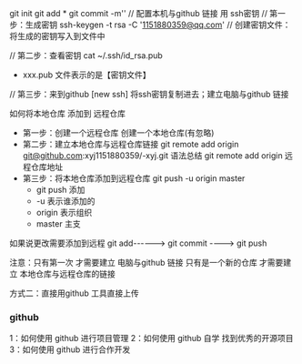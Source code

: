 git init
git add *
git commit -m''
// 配置本机与github 链接 用 ssh密钥
// 第一步：生成密钥 ssh-keygen -t rsa -C '1151880359@qq.com'
// 创建密钥文件：将生成的密钥写入到文件中

// 第二步：查看密钥 cat ~/.ssh/id_rsa.pub
- xxx.pub 文件表示的是【密钥文件】

// 第三步：来到github [new ssh] 将ssh密钥复制进去；建立电脑与github 链接

如何将本地仓库 添加到 远程仓库
- 第一步：创建一个远程仓库  创建一个本地仓库(有忽略)
- 第二步：建立本地仓库与远程仓库链接
   git remote add origin git@github.com:xyj1151880359/-xyj.git
   语法总结 git remote add origin 远程仓库地址
- 第三步：将本地仓库添加到远程仓库 git push -u origin master
  - git push 添加
  - -u 表示谁添加的
  - origin 表示组织
  - master 主支


如果说更改需要添加到远程
git add------> git commit ----> git push

注意：只有第一次 才需要建立 电脑与github 链接
      只有是一个新的仓库 才需要建立 本地仓库与远程仓库的链接

方式二：直接用github 工具直接上传

### github
1：如何使用 github 进行项目管理
2：如何使用 github 自学 找到优秀的开源项目
3：如何使用 github 进行合作开发